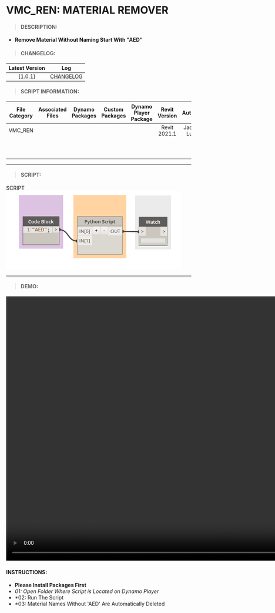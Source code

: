 # VMC_REN: MATERIAL REMOVER

> #### DESCRIPTION: 
- **Remove Material Without Naming Start With "AED"**

> #### CHANGELOG:

| Latest Version | Log |
| :-------: | :----: | 
|[1.0.1] | [CHANGELOG](/_scripts/_project/263_VMC/RENAMER/changelog/VMC_REN_MaterialRemover.md) |

> #### SCRIPT INFORMATION: 

| File Category| Associated Files | Dynamo Packages | Custom Packages | Dynamo Player Package | Revit Version | Author | Reviewed By | File Name & Location
| :-------: | :----: | :---: | :---: | :---: | :---: | :---: | :--: | :--: 
| VMC_REN |  |  |  | | Revit 2021.1 | Jacky Luk | Cathrine Macabuhay | VMC_REN_MaterialRemover
| | | | | | | | | (https://bimcapcom.sharepoint.com/:f:/s/BCP-Main/EsoDgNEM_W5HpCEI7KjA8BIB6x673ndlz01-eGqQ6ABqcA?e=8UWhY6)


----------------------------------------------------------------
> #### SCRIPT: 
<summary>SCRIPT</summary>
<img src="/_scripts/_project/263_VMC/RENAMER/images/VMC_REN_MaterialRemover.png">

------------------------------------------------------------------------------

> #### DEMO: 
<video width="1280" height="720" controls>
 <source src="/_scripts/_project/263_VMC/RENAMER/demo/VMC_REN_MateriaRemover.mp4" type="video/mp4">
</video>

#### INSTRUCTIONS: 
- **Please Install Packages First**
- *01: Open Folder Where Script is Located on Dynamo Player*
- *02: Run The Script
- *03: Material Names Without 'AED' Are Automatically Deleted